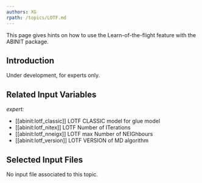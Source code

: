 ```yaml
---
authors: XG
rpath: /topics/LOTF.md
---
```

<!--
This file is automatically generated by mksite.py. All changes will be lost.
Change the input yaml files or the python code
-->

This page gives hints on how to use the Learn-of-the-flight feature with the ABINIT package.

## Introduction

Under development, for experts only.



## Related Input Variables

*expert:*

- [[abinit:lotf_classic]]  LOTF CLASSIC model for glue model
- [[abinit:lotf_nitex]]  LOTF Number of ITerations
- [[abinit:lotf_nneigx]]  LOTF max Number of NEIGhbours
- [[abinit:lotf_version]]  LOTF VERSION of MD algorithm
 

## Selected Input Files

No input file associated to this topic.

